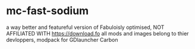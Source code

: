 # mc-fast-sodium
a way better and featureful version of Fabuloisly optimised, NOT AFFILIATED WITH https://download.fo
all mods and images belong to thier devloppers, modpack for GDlauncher Carbon
